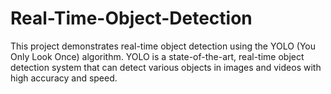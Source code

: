 # Real-Time-Object-Detection
This project demonstrates real-time object detection using the YOLO (You Only Look Once) algorithm. YOLO is a state-of-the-art, real-time object detection system that can detect various objects in images and videos with high accuracy and speed.
